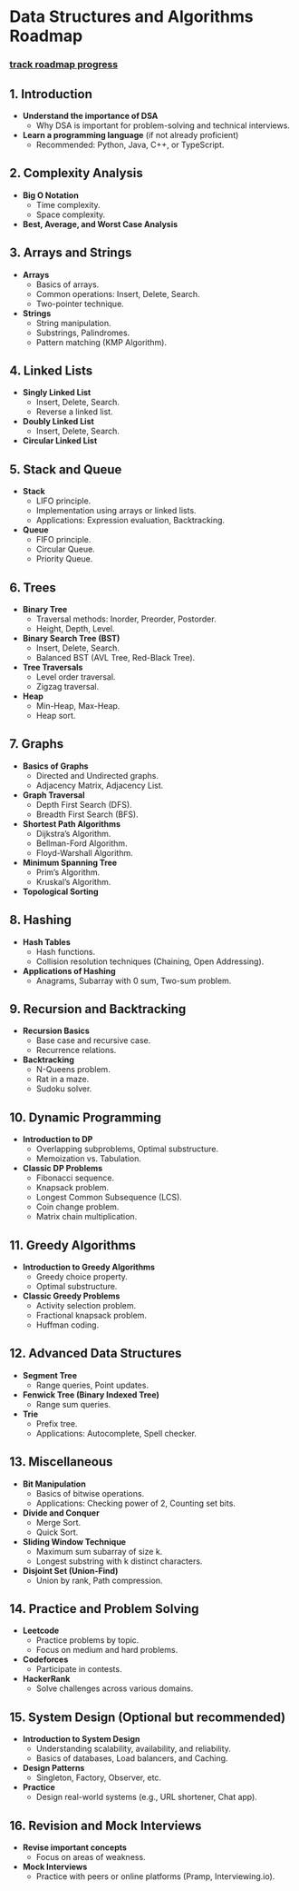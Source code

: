 # Data Structures and Algorithms Roadmap

### [track roadmap progress](https://roadmap.sh/datastructures-and-algorithms)

## 1. Introduction

- **Understand the importance of DSA**
  - Why DSA is important for problem-solving and technical interviews.
- **Learn a programming language** (if not already proficient)
  - Recommended: Python, Java, C++, or TypeScript.

## 2. Complexity Analysis

- **Big O Notation**
  - Time complexity.
  - Space complexity.
- **Best, Average, and Worst Case Analysis**

## 3. Arrays and Strings

- **Arrays**
  - Basics of arrays.
  - Common operations: Insert, Delete, Search.
  - Two-pointer technique.
- **Strings**
  - String manipulation.
  - Substrings, Palindromes.
  - Pattern matching (KMP Algorithm).

## 4. Linked Lists

- **Singly Linked List**
  - Insert, Delete, Search.
  - Reverse a linked list.
- **Doubly Linked List**
  - Insert, Delete, Search.
- **Circular Linked List**

## 5. Stack and Queue

- **Stack**
  - LIFO principle.
  - Implementation using arrays or linked lists.
  - Applications: Expression evaluation, Backtracking.
- **Queue**
  - FIFO principle.
  - Circular Queue.
  - Priority Queue.

## 6. Trees

- **Binary Tree**
  - Traversal methods: Inorder, Preorder, Postorder.
  - Height, Depth, Level.
- **Binary Search Tree (BST)**
  - Insert, Delete, Search.
  - Balanced BST (AVL Tree, Red-Black Tree).
- **Tree Traversals**
  - Level order traversal.
  - Zigzag traversal.
- **Heap**
  - Min-Heap, Max-Heap.
  - Heap sort.

## 7. Graphs

- **Basics of Graphs**
  - Directed and Undirected graphs.
  - Adjacency Matrix, Adjacency List.
- **Graph Traversal**
  - Depth First Search (DFS).
  - Breadth First Search (BFS).
- **Shortest Path Algorithms**
  - Dijkstra’s Algorithm.
  - Bellman-Ford Algorithm.
  - Floyd-Warshall Algorithm.
- **Minimum Spanning Tree**
  - Prim’s Algorithm.
  - Kruskal’s Algorithm.
- **Topological Sorting**

## 8. Hashing

- **Hash Tables**
  - Hash functions.
  - Collision resolution techniques (Chaining, Open Addressing).
- **Applications of Hashing**
  - Anagrams, Subarray with 0 sum, Two-sum problem.

## 9. Recursion and Backtracking

- **Recursion Basics**
  - Base case and recursive case.
  - Recurrence relations.
- **Backtracking**
  - N-Queens problem.
  - Rat in a maze.
  - Sudoku solver.

## 10. Dynamic Programming

- **Introduction to DP**
  - Overlapping subproblems, Optimal substructure.
  - Memoization vs. Tabulation.
- **Classic DP Problems**
  - Fibonacci sequence.
  - Knapsack problem.
  - Longest Common Subsequence (LCS).
  - Coin change problem.
  - Matrix chain multiplication.

## 11. Greedy Algorithms

- **Introduction to Greedy Algorithms**
  - Greedy choice property.
  - Optimal substructure.
- **Classic Greedy Problems**
  - Activity selection problem.
  - Fractional knapsack problem.
  - Huffman coding.

## 12. Advanced Data Structures

- **Segment Tree**
  - Range queries, Point updates.
- **Fenwick Tree (Binary Indexed Tree)**
  - Range sum queries.
- **Trie**
  - Prefix tree.
  - Applications: Autocomplete, Spell checker.

## 13. Miscellaneous

- **Bit Manipulation**
  - Basics of bitwise operations.
  - Applications: Checking power of 2, Counting set bits.
- **Divide and Conquer**
  - Merge Sort.
  - Quick Sort.
- **Sliding Window Technique**
  - Maximum sum subarray of size k.
  - Longest substring with k distinct characters.
- **Disjoint Set (Union-Find)**
  - Union by rank, Path compression.

## 14. Practice and Problem Solving

- **Leetcode**
  - Practice problems by topic.
  - Focus on medium and hard problems.
- **Codeforces**
  - Participate in contests.
- **HackerRank**
  - Solve challenges across various domains.

## 15. System Design (Optional but recommended)

- **Introduction to System Design**
  - Understanding scalability, availability, and reliability.
  - Basics of databases, Load balancers, and Caching.
- **Design Patterns**
  - Singleton, Factory, Observer, etc.
- **Practice**
  - Design real-world systems (e.g., URL shortener, Chat app).

## 16. Revision and Mock Interviews

- **Revise important concepts**
  - Focus on areas of weakness.
- **Mock Interviews**
  - Practice with peers or online platforms (Pramp, Interviewing.io).
